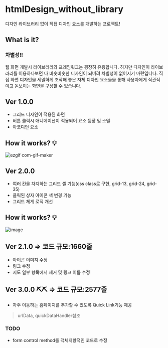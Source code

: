 # htmlDesign_without_library
디자인 라이브러리 없이 직접 디자인 요소를 개발하는 프로젝트!

## What is it?
### 차별성‼
웹 화면 개발시 라이브러리와 프레임워크는 굉장히 유용합니다. 
하지만 디자인이 라이브러리를 이용하다보면 다 비슷비슷한 디자인이 되버려 차별성이 없어지기 마련입니다. 
직접 화면 디자인을 세밀하게 조작해 놓은 자체 디자인 요소들을 통해 사용자에게 직관적이고 돋보이는 화면을 구성할 수 있습니다.

## Ver 1.0.0
- 그리드 디자인이 적용된 화면
- 버튼 클릭시 애니메이션이 적용되어 요소 등장 및 소멸
- 아코디언 요소

## How it works? 💡
![ezgif com-gif-maker](https://user-images.githubusercontent.com/63538097/209511449-fc25da47-f348-4e71-b895-e4376993ecc9.gif)

## Ver 2.0.0
- 여러 칸을 차지하는 그리드 셀 기능(css class로 구현, grid-13, grid-24, grid-35)
- 클릭된 상자 아이콘 색 변경 기능
- 그리드 체계 로직 개선

## How it works? 💡
![image](https://user-images.githubusercontent.com/63538097/214217315-bde38295-65df-4732-825f-7d4d3f84c878.png)

## Ver 2.1.0 => 코드 규모:1660줄
- 아이콘 이미지 수정
- 링크 수정
- 지도 일부 항목에서 제거 및 링크 이름 수정

## Ver 3.0.0 ⛏️⛏️ => 코드 규모:2577줄
- 자주 이동하는 홈페이지를 추가할 수 있도록 Quick Link기능 제공
> urlData, quickDataHandler참조

### TODO
- form control method를 객체지향적인 코드로 수정
